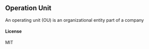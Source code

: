 ## Operation Unit

An operating unit (OU) is an organizational entity part of a company

#### License

MIT